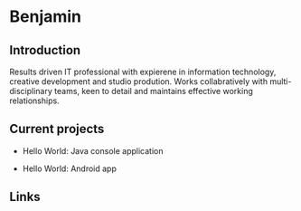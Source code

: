 # Benjamin

## Introduction

Results driven IT professional with expierene in information technology, creative development and studio prodution. Works collabratively with multi-disciplinary teams, keen to detail and maintains effective working relationships. 

## Current projects

* Hello World: Java console application

* Hello World: Android app

## Links